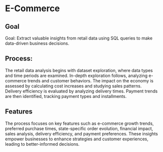 # E-Commerce

## Goal
Goal: Extract valuable insights from retail data using SQL queries to make data-driven business decisions.

## Process:
 The retail data analysis begins with dataset exploration, where data types and time periods are examined. In-depth exploration follows, analyzing e-commerce trends and customer behaviors. The impact on the economy is assessed by calculating cost increases and studying sales patterns. Delivery efficiency is evaluated by analyzing delivery times. Payment trends are then identified, tracking payment types and installments.

## Features
The process focuses on key features such as e-commerce growth trends, preferred purchase times, state-specific order evolution, financial impact, sales analysis, delivery efficiency, and payment preferences. These insights empower businesses to enhance strategies and customer experiences, leading to better-informed decisions.
